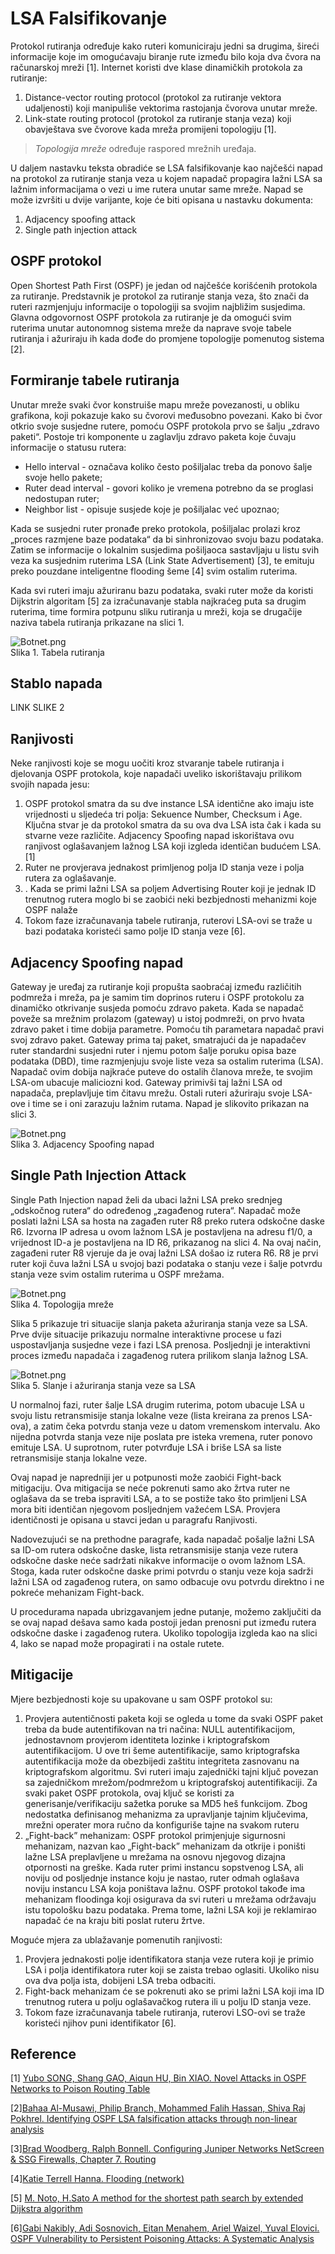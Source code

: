 # LSA Falsifikovanje

Protokol rutiranja određuje kako ruteri komuniciraju jedni sa drugima, šireći informacije koje im omogućavaju biranje rute između bilo koja dva čvora na računarskoj mreži [1]. Internet koristi dve klase dinamičkih protokola za rutiranje:

1.  Distance-vector routing protocol (protokol za rutiranje vektora udaljenosti) koji manipuliše vektorima rastojanja čvorova unutar mreže.
2.  Link-state routing protocol (protokol za rutiranje stanja veza) koji obavještava sve čvorove kada mreža promijeni topologiju [1].

> _Topologija mreže_ određuje raspored mrežnih uređaja.

U daljem nastavku teksta obradiće se LSA falsifikovanje kao najčešći napad na protokol za rutiranje stanja veza u kojem napadač propagira lažni LSA sa lažnim informacijama o vezi u ime rutera unutar same mreže. Napad se može izvršiti u dvije varijante, koje će biti opisana u nastavku dokumenta:

1.  Adjacency spoofing attack
2.  Single path injection attack

## OSPF protokol

Open Shortest Path First (OSPF) je jedan od najčešće korišćenih protokola za rutiranje. Predstavnik je protokol za rutiranje stanja veza, što znači da ruteri razmjenjuju informacije o topologiji sa svojim najbližim susjedima. Glavna odgovornost OSPF protokola za rutiranje je da omogući svim ruterima unutar autonomnog sistema mreže da naprave svoje tabele rutiranja i ažuriraju ih kada dođe do promjene topologije pomenutog sistema [2].

## Formiranje tabele rutiranja

Unutar mreže svaki čvor konstruiše mapu mreže
povezanosti, u obliku grafikona, koji pokazuje kako su čvorovi
međusobno povezani. Kako bi čvor otkrio svoje susjedne rutere, pomoću OSPF protokola prvo se šalju „zdravo paketi“. Postoje tri komponente u zaglavlju zdravo paketa koje čuvaju informacije o statusu rutera:

- Hello interval - označava koliko često pošiljalac treba da ponovo šalje svoje hello pakete;
- Ruter dead interval - govori koliko je vremena potrebno da se proglasi nedostupan ruter;
- Neighbor list - opisuje susjede koje je pošiljalac već upoznao;

Kada se susjedni ruter pronađe preko protokola, pošiljalac prolazi kroz „proces razmjene baze podataka“ da bi sinhronizovao svoju bazu podataka. Zatim se informacije o lokalnim susjedima pošiljaoca sastavljaju u listu svih veza ka susjednim ruterima LSA (Link State Advertisement) [3], te emituju preko pouzdane inteligentne flooding šeme [4] svim ostalim ruterima.

Kada svi ruteri imaju ažuriranu bazu podataka, svaki ruter može da koristi Dijkstrin algoritam [5] za izračunavanje stabla najkraćeg puta sa drugim ruterima, time formira potpunu sliku rutiranja u mreži, koja se drugačije naziva tabela rutiranja prikazane na slici 1.

![Botnet.png](Images/routing_table.png)
<br>
Slika 1. Tabela rutiranja

## Stablo napada

LINK SLIKE 2

## Ranjivosti

Neke ranjivosti koje se mogu uočiti kroz stvaranje tabele rutiranja i djelovanja OSPF protokola, koje napadači uveliko iskorištavaju prilikom svojih napada jesu:

1.  OSPF protokol smatra da su dve instance LSA identične ako imaju iste vrijednosti u sljedeća tri polja: Sekuence Number, Checksum i Age. Ključna stvar je da protokol smatra da su ova dva LSA ista čak i kada su stvarne veze različite. Adjacency Spoofing napad iskorištava ovu ranjivost oglašavanjem lažnog LSA koji izgleda identičan budućem LSA. [1]
2.  Ruter ne provjerava jednakost primljenog polja ID stanja veze i polja rutera za oglašavanje.
3.  . Kada se primi lažni LSA sa poljem Advertising Router koji je jednak ID trenutnog rutera moglo bi se zaobići neki bezbjednosti mehanizmi koje OSPF nalaže
4.  Tokom faze izračunavanja tabele rutiranja, ruterovi LSA-ovi se traže u bazi podataka koristeći samo polje ID stanja veze [6].

## Adjacency Spoofing napad

Gateway je uređaj za rutiranje koji propušta saobraćaj između različitih podmreža i mreža, pa je samim tim doprinos ruteru i OSPF protokolu za dinamičko otkrivanje susjeda pomoću zdravo paketa. Kada se napadač poveže sa mrežnim prolazom (gateway) u istoj podmreži, on prvo hvata zdravo paket i time dobija parametre. Pomoću tih parametara napadač pravi svoj zdravo paket. Gateway prima taj paket, smatrajući da je napadačev ruter standardni susjedni ruter i njemu potom šalje poruku opisa baze podataka (DBD), time razmjenjuju svoje liste veza sa ostalim ruterima (LSA). Napadač ovim dobija najkraće puteve do ostalih članova mreže, te svojim LSA-om ubacuje maliciozni kod. Gateway primivši taj lažni LSA od napadača, preplavljuje tim čitavu mrežu. Ostali ruteri ažuriraju svoje LSA-ove i time se i oni zarazuju lažnim rutama. Napad je slikovito prikazan na slici 3.

![Botnet.png](Images/adjacency_spoofig_attack.png)
<br>
Slika 3. Adjacency Spoofing napad

## Single Path Injection Attack

Single Path Injection napad želi da ubaci lažni LSA preko srednjeg „odskočnog rutera“ do određenog „zagađenog rutera“. Napadač može poslati lažni LSA sa hosta na zagađen ruter R8 preko rutera odskočne daske R6. Izvorna IP adresa u ovom lažnom LSA je postavljena na adresu f1/0, a vrijednost ID-a je postavljena na ID R6, prikazanog na slici 4. Na ovaj način, zagađeni ruter R8 vjeruje da je ovaj lažni LSA došao iz rutera R6. R8 je prvi ruter koji čuva lažni LSA u svojoj bazi podataka o stanju veze i šalje potvrdu stanja veze svim ostalim ruterima u OSPF mrežama.

![Botnet.png](Images/Network_topology_single_path_injection_attack.png)
<br>
Slika 4. Topologija mreže

Slika 5 prikazuje tri situacije slanja paketa ažuriranja stanja veze sa LSA. Prve dvije situacije prikazuju normalne interaktivne procese u fazi uspostavljanja susjedne veze i fazi LSA prenosa. Posljednji je interaktivni proces između napadača i zagađenog rutera prilikom slanja lažnog LSA.

![Botnet.png](Images/interactivities_link_state_update_process.png)
<br>
Slika 5. Slanje i ažuriranja stanja veze sa LSA

U normalnoj fazi, ruter šalje LSA drugim ruterima, potom ubacuje LSA u svoju listu retransmisije stanja lokalne veze (lista kreirana za prenos LSA-ova), a zatim čeka potvrdu stanja veze u datom vremenskom intervalu. Ako nijedna potvrda stanja veze nije poslata pre isteka vremena, ruter ponovo emituje LSA. U suprotnom, ruter potvrđuje LSA i briše LSA sa liste retransmisije stanja lokalne veze.

Ovaj napad je napredniji jer u potpunosti može zaobići Fight-back mitigaciju. Ova mitigacija se neće pokrenuti samo ako žrtva ruter ne oglašava da se treba ispraviti LSA, a to se postiže tako što primljeni LSA mora biti identičan njegovom posljednjem važećem LSA. Provjera identičnosti je opisana u stavci jedan u paragrafu Ranjivosti.

Nadovezujući se na prethodne paragrafe, kada napadač pošalje lažni LSA sa ID-om rutera odskočne daske, lista retransmisije stanja veze rutera odskočne daske neće sadržati nikakve informacije o ovom lažnom LSA. Stoga, kada ruter odskočne daske primi potvrdu o stanju veze koja sadrži lažni LSA od zagađenog rutera, on samo odbacuje ovu potvrdu direktno i ne pokreće mehanizam Fight-back.

U procedurama napada ubrizgavanjem jedne putanje, možemo zaključiti da se ovaj napad dešava samo kada postoji jedan prenosni put između rutera odskočne daske i zagađenog rutera. Ukoliko topologija izgleda kao na slici 4, lako se napad može propagirati i na ostale rutete.

## Mitigacije

Mjere bezbjednosti koje su upakovane u sam OSPF protokol su:

1.  Provjera autentičnosti paketa koji se ogleda u tome da svaki OSPF paket treba da bude autentifikovan na tri načina: NULL autentifikacijom, jednostavnom provjerom identiteta lozinke i kriptografskom autentifikacijom. U ove tri šeme autentifikacije, samo kriptografska autentifikacija može da obezbijedi zaštitu integriteta zasnovanu na kriptografskom algoritmu. Svi ruteri imaju zajednički tajni ključ povezan sa zajedničkom mrežom/podmrežom u kriptografskoj autentifikaciji. Za svaki paket OSPF protokola, ovaj ključ se koristi za generisanje/verifikaciju sažetka poruke sa MD5 heš funkcijom. Zbog nedostatka definisanog mehanizma za upravljanje tajnim ključevima, mrežni operater mora ručno da konfiguriše tajne na svakom ruteru
2.  „Fight-back” mehanizam: OSPF protokol primjenjuje sigurnosni mehanizam, nazvan kao „Fight-back” mehanizam da otkrije i poništi lažne LSA preplavljene u mrežama na osnovu njegovog dizajna otpornosti na greške. Kada ruter primi instancu sopstvenog LSA, ali noviju od posljednje instance koju je nastao, ruter odmah oglašava noviju instancu LSA koja poništava lažnu. OSPF protokol takođe ima mehanizam floodinga koji osigurava da svi ruteri u mrežama održavaju istu topološku bazu podataka. Prema tome, lažni LSA koji je reklamirao napadač će na kraju biti poslat ruteru žrtve.

Moguće mjera za ublažavanje pomenutih ranjivosti:

1. Provjera jednakosti polje identifikatora stanja veze rutera koji je primio LSA i polja identifikatora ruter koji se zaista trebao oglasiti. Ukoliko nisu ova dva polja ista, dobijeni LSA treba odbaciti.
2. Fight-back mehanizam će se pokrenuti ako se primi lažni LSA koji ima ID trenutnog rutera u polju oglašavačkog rutera ili u polju ID stanja veze.
3. Tokom faze izračunavanja tabele rutiranja, ruterovi LSO-ovi se traže koristeći njihov puni identifikator [6].

## Reference

\[1\] [Yubo SONG, Shang GAO, Aiqun HU, Bin XIAO. Novel Attacks in OSPF Networks to Poison Routing Table](https://www4.comp.polyu.edu.hk/~shanggao/publications/Novel_Attacks_in_OSPF_Networks_to_Poison_Routing_Table.pdf)

\[2\][Bahaa Al-Musawi, Philip Branch, Mohammed Falih Hassan, Shiva Raj Pokhrel. Identifying OSPF LSA falsification attacks through non-linear analysis](https://www.sciencedirect.com/science/article/abs/pii/S1389128619310333#preview-section-references)

\[3\][Brad Woodberg, Ralph Bonnell. Configuring Juniper Networks NetScreen & SSG Firewalls, Chapter 7. Routing](https://www.sciencedirect.com/topics/computer-science/link-state-advertisement#:~:text=Link%20State%20Advertisements%20%28LSAs%29%20are,BDR%20routers%20to%20announce%20changes.)

\[4\][Katie Terrell Hanna. Flooding (network)](https://www.techtarget.com/searchnetworking/definition/flooding#:~:text=In%20a%20computer%20network,%20flooding,node%20in%20a%20large%20network.)

\[5\] [M. Noto, H.Sato A method for the shortest path search by extended Dijkstra algorithm ](https://ieeexplore.ieee.org/abstract/document/886462)

\[6\][Gabi Nakibly, Adi Sosnovich, Eitan Menahem, Ariel Waizel, Yuval Elovici. OSPF Vulnerability to Persistent Poisoning Attacks: A Systematic Analysis](https://csaws.cs.technion.ac.il/~gnakibly/papers/ACSAC14.pdf)
